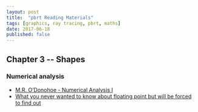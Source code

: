 ```yaml
---
layout: post
title:  "pbrt Reading Materials"
tags: [graphics, ray tracing, pbrt, maths]
date: 2017-06-18
published: false
---
```


## Chapter 3 -- Shapes

### Numerical analysis

* [M.R. O’Donohoe - Numerical Analysis I](http://people.ds.cam.ac.uk/nmm1/arithmetic/na1.pdf)
* [What you never wanted to know about floating point but will be forced to find out](http://www.volkerschatz.com/science/float.html)

